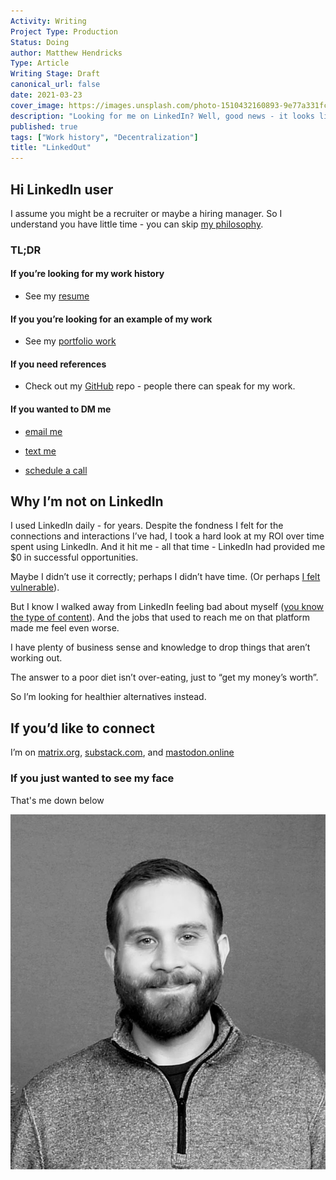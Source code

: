 ```yaml
---
Activity: Writing
Project Type: Production
Status: Doing
author: Matthew Hendricks
Type: Article
Writing Stage: Draft
canonical_url: false
date: 2021-03-23
cover_image: https://images.unsplash.com/photo-1510432160893-9e77a331fc0c
description: "Looking for me on LinkedIn? Well, good news - it looks like you found me, anyway!"
published: true
tags: ["Work history", "Decentralization"]
title: "LinkedOut"
---
```


## Hi LinkedIn user

I assume you might be a recruiter or maybe a hiring manager. So I understand you have little time - you can skip [my philosophy](#why-im-not-on-linkedin).

### TL;DR

#### If you’re looking for my work history

- See my [resume](/resume/)

#### If you you’re looking for an example of my work

- See my [portfolio work](/work/)

#### If you need references

- Check out my [GitHub](https://github.com/watthem/) repo - people there can speak for my work.

#### If you wanted to DM me

- [email me](mailto:mscotthendricks@gmail.com)

- [text me](tel:+12064465495)

- [schedule a call](/contact#schedule-a-call)

## Why I’m not on LinkedIn

I used LinkedIn daily - for years. Despite the fondness I felt for the connections and interactions I’ve had, I took a hard look at my ROI over time spent using LinkedIn. And it hit me - all that time - LinkedIn had provided me \$0 in successful opportunities.

Maybe I didn’t use it correctly; perhaps I didn’t have time. (Or perhaps [I felt vulnerable](https://9to5mac.com/2021/06/29/linkedin-breach/)).

But I know I walked away from LinkedIn feeling bad about myself ([you know the type of content](https://slate.com/technology/2019/04/linkedin-stalking-self-loathing-social-media-envy.html)). And the jobs that used to reach me on that platform made me feel even worse.

I have plenty of business sense and knowledge to drop things that aren’t working out.

The answer to a poor diet isn’t over-eating, just to “get my money’s worth”.

So I’m looking for healthier alternatives instead.

## If you’d like to connect

I’m on [matrix.org](https://matrix.to/#/@matthewhendricks:matrix.org), [substack.com](https://matthewhendricks.substack.com/), and [mastodon.online](https://mastodon.online/@matthewhendricks)

### If you just wanted to see my face

That's me down below

![Matthew Hendricks](../../static/author.jpeg)
